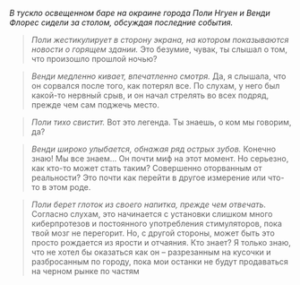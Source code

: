 _В тускло освещенном баре на окраине города Поли Нгуен и Венди Флорес сидели за столом, обсуждая последние события._

> _Поли жестикулирует в сторону экрана, на котором показываются новости о горящем здании._ Это безумие, чувак, ты слышал о том, что произошло прошлой ночью?

> _Венди медленно кивает, впечатленно смотря._ Да, я слышала, что он сорвался после того, как потерял все. По слухам, у него был какой-то нервный срыв, и он начал стрелять во всех подряд, прежде чем сам поджечь место.

> _Поли тихо свистит._ Вот это легенда. Ты знаешь, о ком мы говорим, да?

> _Венди широко улыбается, обнажая ряд острых зубов._ Конечно знаю! Мы все знаем... Он почти миф на этот момент. Но серьезно, как кто-то может стать таким? Совершенно оторванным от реальности? Это почти как перейти в другое измерение или что-то в этом роде.

> _Поли берет глоток из своего напитка, прежде чем отвечать._ Согласно слухам, это начинается с установки слишком много киберпротезов и постоянного употребления стимуляторов, пока твой мозг не перегорит. Но, с другой стороны, может быть это просто рождается из ярости и отчаяния. Кто знает? Я только знаю, что не хотел бы оказаться как он – разрезанным на кусочки и разбросанным по городу, пока мои останки не будут продаваться на черном рынке по частям
